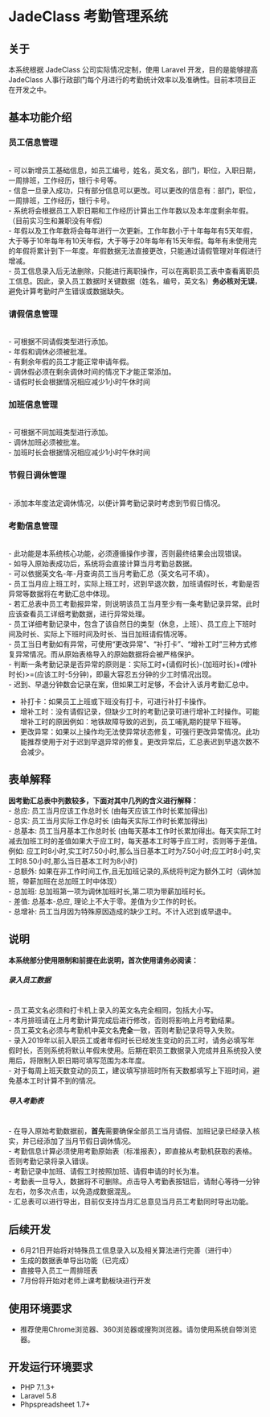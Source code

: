 # JadeClass 考勤管理系统
## 关于
本系统根据 JadeClass 公司实际情况定制，使用 Laravel 开发，目的是能够提高 JadeClass 人事行政部门每个月进行的考勤统计效率以及准确性。目前本项目正在开发之中。

## 基本功能介绍
### 员工信息管理
<br>- 可以新增员工基础信息，如员工编号，姓名，英文名，部门，职位，入职日期，一周排班，工作经历，银行卡号等。
<br>- 信息一旦录入成功，只有部分信息可以更改。可以更改的信息有：部门，职位，一周排班，工作经历，银行卡号。
<br>- 系统将会根据员工入职日期和工作经历计算出工作年数以及本年度剩余年假。（目前实习生和兼职没有年假）
<br>- 年假以及工作年数将会每年进行一次更新。工作年数小于十年每年有5天年假，大于等于10年每年有10天年假，大于等于20年每年有15天年假。每年有未使用完的年假将累计到下一年度。年假数据无法直接更改，只能通过请假管理对年假进行增减。
<br>- 员工信息录入后无法删除，只能进行离职操作，可以在离职员工表中查看离职员工信息。因此，录入员工数据时关键数据（姓名，编号，英文名）**务必核对无误**，避免计算考勤时产生错误或数据缺失。
### 请假信息管理
<br>- 可根据不同请假类型进行添加。
<br>- 年假和调休必须被批准。
<br>- 有剩余年假的员工才能正常申请年假。
<br>- 调休假必须在剩余调休时间的情况下才能正常添加。
<br>- 请假时长会根据情况相应减少1小时午休时间
### 加班信息管理
<br>- 可根据不同加班类型进行添加。
<br>- 调休加班必须被批准。
<br>- 加班时长会根据情况相应减少1小时午休时间
### 节假日调休管理
<br>- 添加本年度法定调休情况，以便计算考勤记录时考虑到节假日情况。
### 考勤信息管理
<br>- 此功能是本系统核心功能，必须遵循操作步骤，否则最终结果会出现错误。
<br>- 如导入原始表成功后，系统将会直接计算当月考勤总数据。
<br>- 可以依据英文名-年-月查询员工当月考勤汇总（英文名可不填）。
<br>- 员工当月应上班工时，实际上班工时，迟到早退次数，加班请假时长，考勤是否异常等数据将在考勤汇总中体现。
<br>- 若汇总表中员工考勤报异常，则说明该员工当月至少有一条考勤记录异常。此时应该查看员工详细考勤数据，进行异常处理。
<br>- 员工详细考勤记录中，包含了该自然日的类型（休息，上班）、员工应上下班时间及时长、实际上下班时间及时长、当日加班请假情况等。
<br>- 员工当日考勤如有异常，可使用“更改异常”、“补打卡”、“增补工时”三种方式修复异常情况。而从原始表格导入的原始数据将会被严格保护。
<br>- 判断一条考勤记录是否异常的原则是：实际工时+(请假时长)-(加班时长)+(增补时长)>=(应该工时-5分钟)，即最大容忍五分钟的少工时情况出现。
<br>- 迟到、早退分钟数会记录在案，但如果工时足够，不会计入该月考勤汇总中。
* 补打卡：如果员工上班或下班没有打卡，可进行补打卡操作。
* 增补工时：没有请假记录，但缺少工时的考勤记录可进行增补工时操作。可能增补工时的原因例如：地铁故障导致的迟到，员工哺乳期的提早下班等。
* 更改异常：如果以上操作均无法使异常状态修复，可强行更改异常情况。此功能推荐使用于对于迟到早退异常的修复。更改异常后，汇总表迟到早退次数不会减少。

## 表单解释
**因考勤汇总表中列数较多，下面对其中几列的含义进行解释：**
<br>- 总应: 员工当月应该工作总时长 (由每天应该工作时长累加得出)
<br>- 总实: 员工当月实际工作总时长 (由每天实际工作时长累加得出)
<br>- 总基本: 员工当月基本工作总时长 (由每天基本工作时长累加得出。每天实际工时减去加班工时的差值如果大于应工时，每天基本工时等于应工时，否则等于差值。例如: 应工时8小时,实工时7.50小时,那么当日基本工时为7.50小时;应工时8小时,实工时8.50小时,那么当日基本工时为8小时)
<br>- 总额外: 如果在非工作时间工作,且无加班记录的,系统将判定为额外工时（调休加班，带薪加班在总加班工时中体现）
<br>- 总加班: 总加班第一项为调休加班时长,第二项为带薪加班时长。
<br>- 差值: 总基本-总应, 理论上不大于零。差值为少工作的时长。
<br>- 总增补: 员工当月因为特殊原因造成的缺少工时。不计入迟到或早退中。

## 说明
**本系统部分使用限制和前提在此说明，首次使用请务必阅读：**
##### 录入员工数据
<br>- 员工英文名必须和打卡机上录入的英文名完全相同，包括大小写。
<br>- 本月排班请在上月考勤计算完成后进行修改，否则将影响上月考勤结果。
<br>- 员工英文名必须与考勤机中英文名**完全**一致，否则考勤记录将导入失败。
<br>- 录入2019年以前入职员工或者年假时长已经发生变动的员工时，请务必填写年假时长，否则系统将默认年假未使用。后期在职员工数据录入完成并且系统投入使用后，将限制入职日期可填写范围为本年度。
<br>- 对于每周上班天数变动的员工，建议填写排班时所有天数都填写上下班时间，避免基本工时计算不到的情况。

##### 导入考勤表
<br>- 在导入原始考勤数据前，**首先**需要确保全部员工当月请假、加班记录已经录入核实，并已经添加了当月节假日调休情况。
<br>- 考勤信息计算必须使用考勤原始表（标准报表），即直接从考勤机获取的表格。否则考勤记录将录入错误。
<br>- 考勤记录中加班、请假工时按照加班、请假申请的时长为准。
<br>- 考勤表一旦导入，数据将不可删除。点击导入考勤表按钮后，请耐心等待一分钟左右，勿多次点击，以免造成数据混乱。
<br>- 汇总表可以进行导出，目前仅支持当月汇总意见当月员工考勤同时导出功能。


## 后续开发
-   6月21日开始将对特殊员工信息录入以及相关算法进行完善（进行中）
-   生成的数据表单导出功能（已完成）
-   直接导入员工一周排班表
-   7月份将开始对老师上课考勤板块进行开发

## 使用环境要求
- 推荐使用Chrome浏览器、360浏览器或搜狗浏览器。请勿使用系统自带浏览器。

## 开发运行环境要求
-   PHP 7.1.3+
-   Laravel 5.8
-   Phpspreadsheet 1.7+
